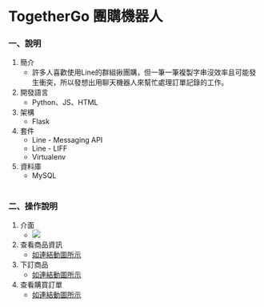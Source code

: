 # TogetherGo 團購機器人
### 一、說明
1. 簡介
	* 許多人喜歡使用Line的群組揪團購，但一筆一筆複製字串沒效率且可能發生衝突，所以發想出用聊天機器人來幫忙處理訂單記錄的工作。
2. 開發語言
	* Python、JS、HTML
3. 架構
	* Flask
4. 套件
	* Line - Messaging API
	* Line - LIFF
	* Virtualenv
5. 資料庫
	* MySQL

#

### 二、操作說明
1. 介面
	* ![](https://i.imgur.com/x19Z57z.jpg)
2. 查看商品資訊
	* [如連結動圖所示](https://imgur.com/a/TYOkgka)
3. 下訂商品
	* [如連結動圖所示](https://imgur.com/a/InrUOpf)
4. 查看購買訂單
	* [如連結動圖所示](https://imgur.com/3csRlyM)



	











